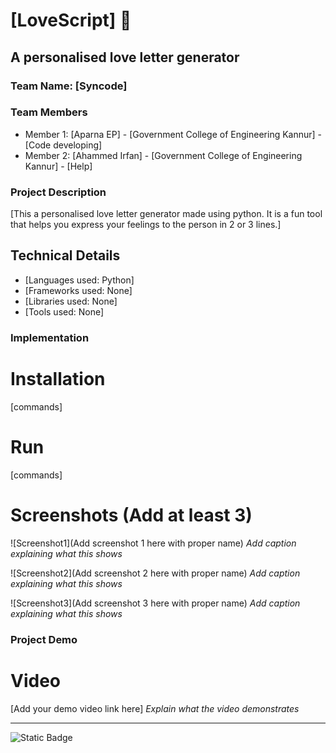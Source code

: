 # [LoveScript] 🎯

##  A personalised love letter generator

### Team Name: [Syncode]

### Team Members

- Member 1: [Aparna EP] - [Government College of Engineering Kannur] -[Code developing]
- Member 2: [Ahammed Irfan] - [Government College of Engineering Kannur] - [Help]

### Project Description

[This a personalised love letter generator made using python. It is a fun tool that helps you express your feelings to the person in 2 or 3 lines.]

## Technical Details

- [Languages used: Python]
- [Frameworks used: None]
- [Libraries used: None]
- [Tools used: None]

### Implementation

# Installation

[commands]

# Run

[commands]

# Screenshots (Add at least 3)

![Screenshot1](Add screenshot 1 here with proper name)
_Add caption explaining what this shows_

![Screenshot2](Add screenshot 2 here with proper name)
_Add caption explaining what this shows_

![Screenshot3](Add screenshot 3 here with proper name)
_Add caption explaining what this shows_

### Project Demo

# Video

[Add your demo video link here]
_Explain what the video demonstrates_

---

![Static Badge](https://img.shields.io/badge/TinkerHub-24?color=%23000000&link=https%3A%2F%2Fwww.tinkerhub.org%2F)
